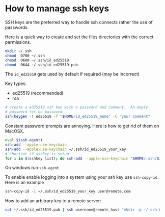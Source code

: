 # How to manage ssh keys

SSH keys are the preferred way to handle ssh connects rather the use of passwords.

Here is a quick way to create and set the files directories with the correct permissions.

```bash
mkdir ~/.ssh
chmod  0700 ~/.ssh
chmod  0600 ~/.ssh/id_ed25519
chmod  0644 ~/.ssh/id_ed25519.pub
```

The `id_ed25519` gets used by default if required (may be incorrect)

Key types:

- ed25519 (recommended)
- rsa

```bash
# create a ed25519 ssh key with a password and comment.  An empty
# password for no password
ssh-keygen -t ed25519 -f "$HOME/id_ed25519_name" -C "your comment"
```

Constant password prompts are annoying. Here is how to get rid of them on MacOSX.

```bash
eval $(ssh-agent)
ssh-add --apple-use-keychain
ssh-add --apple-use-keychain ~/.ssh/id_ed25519_your_key
# shortcut if sshkey is setup
for i in $(sshkey list); do ssh-add --apple-use-keychain "$HOME/.ssh/$i"; done
```

On windows run `ssh-agent`

To enable enable logging into a system using your ssh key use `ssh-copy-id`. Here is an example

```bash
ssh-copy-id -i ~/.ssh/id_ed25519_your_key user@remote.com
```

How to add an arbitrary key to a remote server:

```bash
cat ~/.ssh/id_ed25519.pub | ssh username@remote_host "mkdir -p ~/.ssh && cat >> ~/.ssh/authorized_keys"
```